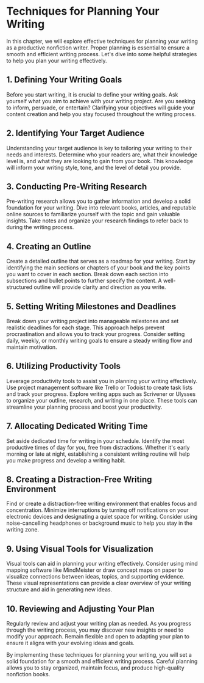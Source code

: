 Techniques for Planning Your Writing
===============================================

In this chapter, we will explore effective techniques for planning your writing as a productive nonfiction writer. Proper planning is essential to ensure a smooth and efficient writing process. Let's dive into some helpful strategies to help you plan your writing effectively.

**1. Defining Your Writing Goals**
----------------------------------

Before you start writing, it is crucial to define your writing goals. Ask yourself what you aim to achieve with your writing project. Are you seeking to inform, persuade, or entertain? Clarifying your objectives will guide your content creation and help you stay focused throughout the writing process.

**2. Identifying Your Target Audience**
---------------------------------------

Understanding your target audience is key to tailoring your writing to their needs and interests. Determine who your readers are, what their knowledge level is, and what they are looking to gain from your book. This knowledge will inform your writing style, tone, and the level of detail you provide.

**3. Conducting Pre-Writing Research**
--------------------------------------

Pre-writing research allows you to gather information and develop a solid foundation for your writing. Dive into relevant books, articles, and reputable online sources to familiarize yourself with the topic and gain valuable insights. Take notes and organize your research findings to refer back to during the writing process.

**4. Creating an Outline**
--------------------------

Create a detailed outline that serves as a roadmap for your writing. Start by identifying the main sections or chapters of your book and the key points you want to cover in each section. Break down each section into subsections and bullet points to further specify the content. A well-structured outline will provide clarity and direction as you write.

**5. Setting Writing Milestones and Deadlines**
-----------------------------------------------

Break down your writing project into manageable milestones and set realistic deadlines for each stage. This approach helps prevent procrastination and allows you to track your progress. Consider setting daily, weekly, or monthly writing goals to ensure a steady writing flow and maintain motivation.

**6. Utilizing Productivity Tools**
-----------------------------------

Leverage productivity tools to assist you in planning your writing effectively. Use project management software like Trello or Todoist to create task lists and track your progress. Explore writing apps such as Scrivener or Ulysses to organize your outline, research, and writing in one place. These tools can streamline your planning process and boost your productivity.

**7. Allocating Dedicated Writing Time**
----------------------------------------

Set aside dedicated time for writing in your schedule. Identify the most productive times of day for you, free from distractions. Whether it's early morning or late at night, establishing a consistent writing routine will help you make progress and develop a writing habit.

**8. Creating a Distraction-Free Writing Environment**
------------------------------------------------------

Find or create a distraction-free writing environment that enables focus and concentration. Minimize interruptions by turning off notifications on your electronic devices and designating a quiet space for writing. Consider using noise-cancelling headphones or background music to help you stay in the writing zone.

**9. Using Visual Tools for Visualization**
-------------------------------------------

Visual tools can aid in planning your writing effectively. Consider using mind mapping software like MindMeister or draw concept maps on paper to visualize connections between ideas, topics, and supporting evidence. These visual representations can provide a clear overview of your writing structure and aid in generating new ideas.

**10. Reviewing and Adjusting Your Plan**
-----------------------------------------

Regularly review and adjust your writing plan as needed. As you progress through the writing process, you may discover new insights or need to modify your approach. Remain flexible and open to adapting your plan to ensure it aligns with your evolving ideas and goals.

By implementing these techniques for planning your writing, you will set a solid foundation for a smooth and efficient writing process. Careful planning allows you to stay organized, maintain focus, and produce high-quality nonfiction books.
